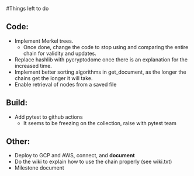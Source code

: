 #Things left to do

## Code:
* Implement Merkel trees.
    * Once done, change the code to stop using and comparing the entire chain for validity and updates.
* Replace hashlib with pycryptodome once there is an explanation for the increased time.
* Implement better sorting algorithms in get_document, as the longer the chains get the longer it will take.
* Enable retrieval of nodes from a saved file

## Build:
* Add pytest to github actions
    * It seems to be freezing on the collection, raise with pytest team
    
## Other:
* Deploy to GCP and AWS, connect, and **document**
* Do the wiki to explain how to use the chain properly (see wiki.txt)
* Milestone document